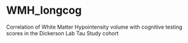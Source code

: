 # WMH_longcog
Correlation of White Matter Hypointensity volume with cognitive testing scores in the Dickerson Lab Tau Study cohort
